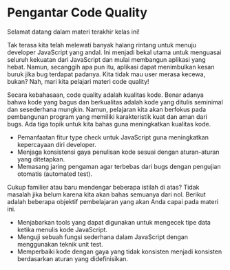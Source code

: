 # Pengantar Code Quality

Selamat datang dalam materi terakhir kelas ini!

Tak terasa kita telah melewati banyak halang rintang untuk menuju developer JavaScript yang andal. Ini menjadi bekal utama untuk menguasai seluruh kekuatan dari JavaScript dan mulai membangun aplikasi yang hebat. Namun, secanggih apa pun itu, aplikasi dapat menimbulkan kesan buruk jika bug terdapat padanya. Kita tidak mau user merasa kecewa, bukan? Nah, mari kita pelajari materi code quality!

Secara kebahasaan, code quality adalah kualitas kode. Benar adanya bahwa kode yang bagus dan berkualitas adalah kode yang ditulis seminimal dan sesederhana mungkin. Namun, pelajaran kita akan berfokus pada pembangunan program yang memiliki karakteristik kuat dan aman dari bugs. Ada tiga topik untuk kita bahas guna meningkatkan kualitas kode.

- Pemanfaatan fitur type check untuk JavaScript guna meningkatkan kepercayaan diri developer.
- Menjaga konsistensi gaya penulisan kode sesuai dengan aturan-aturan yang ditetapkan.
- Memasang jaring pengaman agar terbebas dari bugs dengan pengujian otomatis (automated test).

Cukup familier atau baru mendengar beberapa istilah di atas? Tidak masalah jika belum karena kita akan bahas semuanya dari nol. Berikut adalah beberapa objektif pembelajaran yang akan Anda capai pada materi ini.

- Menjabarkan tools yang dapat digunakan untuk mengecek tipe data ketika menulis kode JavaScript.
- Menguji sebuah fungsi sederhana dalam JavaScript dengan menggunakan teknik unit test.
- Memperbaiki kode dengan gaya yang tidak konsisten menjadi konsisten berdasarkan aturan yang didefinisikan.
